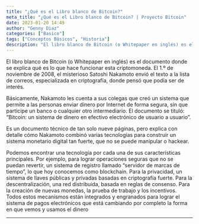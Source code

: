 ```yaml
---
title: "¿Qué es el Libro blanco de Bitcoin?"
meta_title: "¿Qué es el Libro blanco de Bitcoin? | Proyecto Bitcoin"
date: 2023-01-20 14:49
author: "Genny Diaz"
categories: ["Basico"]
tags: ["Conceptos Básicos", "Historia"]
description: "El libro blanco de Bitcoin (o Whitepaper en inglés) es el documento donde se explica qué es lo que hace funcionar esta criptomoneda."
---
```


El libro blanco de Bitcoin (o Whitepaper en inglés) es el documento donde se explica qué es lo que hace funcionar esta criptomoneda. El 1.º de noviembre de 2008, el misterioso Satoshi Nakamoto envió el texto a la lista de correos, especializada en criptografía, donde pensó que podía ser de interés.

Básicamente, Nakamoto les cuenta a sus colegas que creó un sistema que permite a las personas enviar dinero por Internet de forma segura, sin que participe un banco o cualquier otro intermediario. El documento se tituló: “Bitcoin: un sistema de dinero en efectivo electrónico de usuario a usuario”.

Es un documento técnico de tan solo nueve páginas, pero explica con detalle cómo Nakamoto combinó varias tecnologías para construir un sistema monetario digital tan fuerte, que no se puede manipular o hackear.

Podemos encontrar una tecnología por cada una de sus características principales. Por ejemplo, para lograr operaciones seguras que no se puedan revertir, un sistema de registro llamado “servidor de marcas de tiempo”, lo que hoy conocemos como blockchain. Para la privacidad, un sistema de llaves públicas y privadas basadas en criptografía fuerte. Para la descentralización, una red distribuida, basada en reglas de consenso. Para la creación de nuevas monedas, la prueba de trabajo y los incentivos. Todos estos mecanismos están integrados y engranados para lograr el sistema de pagos electrónicos que está cambiando por completo la forma en que vemos y usamos el dinero

<hr>
